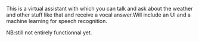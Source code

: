 This is a virtual assistant with which you can talk and ask about the weather and other stuff like that and receive a vocal answer.Will include an UI and a machine learning for speech recognition.

NB:still not entirely functionnal yet.
